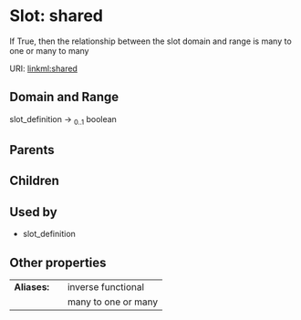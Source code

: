 
# Slot: shared


If True, then the relationship between the slot domain and range is many to one or many to many

URI: [linkml:shared](https://w3id.org/linkml/shared)


## Domain and Range

slot_definition &#8594;  <sub>0..1</sub> boolean

## Parents


## Children


## Used by

 * slot_definition

## Other properties

|  |  |  |
| --- | --- | --- |
| **Aliases:** | | inverse functional |
|  | | many to one or many |

